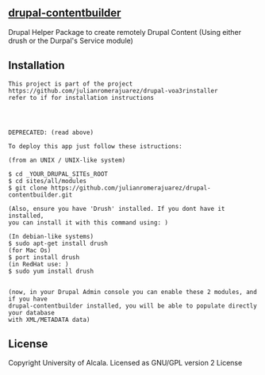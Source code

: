 [drupal-contentbuilder](#)
--

Drupal Helper Package to create remotely Drupal Content (Using either drush or the Durpal's Service module) 

Installation
--
    
    This project is part of the project https://github.com/julianromerajuarez/drupal-voa3rinstaller
    refer to if for installation instructions  
    
   
   
   
    DEPRECATED: (read above)
    
    To deploy this app just follow these istructions:
    
    (from an UNIX / UNIX-like system)
    
    $ cd _YOUR_DRUPAL_SITEs_ROOT
    $ cd sites/all/modules
    $ git clone https://github.com/julianromerajuarez/drupal-contentbuilder.git
    
    (Also, ensure you have 'Drush' installed. If you dont have it installed, 
    you can install it with this command using: )
    
    (In debian-like systems)    
    $ sudo apt-get install drush
    (for Mac Os)
    $ port install drush
    (in RedHat use: )
    $ sudo yum install drush
    
    
    (now, in your Drupal Admin console you can enable these 2 modules, and if you have 
    drupal-contentbuilder installed, you will be able to populate directly your database 
    with XML/METADATA data)  
    
    
        
    
License
--

Copyright University of Alcala. Licensed as GNU/GPL version 2 License  
